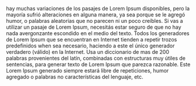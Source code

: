 hay muchas variaciones de los pasajes de Lorem Ipsum disponibles, pero la mayoría sufrió alteraciones en alguna manera, ya sea porque se le agregó humor, o palabras aleatorias que no 
parecen ni un poco creíbles. Si vas a utilizar un pasaje de Lorem Ipsum, necesitás estar seguro de que no hay nada avergonzante escondido en el medio del texto. Todos los generadores 
de Lorem Ipsum que se encuentran en Internet tienden a repetir trozos predefinidos when sea necesario, haciendo a este el único generador verdadero (válido) en la Internet. Usa un 
diccionario de mas de 200 palabras provenientes del latín, combinadas con estructuras muy útiles de sentencias, para generar texto de Lorem Ipsum que parezca razonable. Este Lorem 
Ipsum generado siempre estará libre de repeticiones, humor agregado o palabras no características del lenguaje, etc.